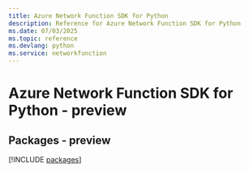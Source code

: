```yaml
---
title: Azure Network Function SDK for Python
description: Reference for Azure Network Function SDK for Python
ms.date: 07/03/2025
ms.topic: reference
ms.devlang: python
ms.service: networkfunction
---
```

# Azure Network Function SDK for Python - preview
## Packages - preview
[!INCLUDE [packages](network-function-index.md)]